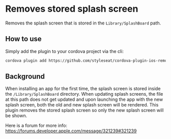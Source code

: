 # Removes stored splash screen

Removes the splash screen that is stored in the `Library/SplashBoard` path.

## How to use

Simply add the plugin to your cordova project via the cli:
```sh
cordova plugin add https://github.com/styleseat/cordova-plugin-ios-remove-stored-splash-screen
```

## Background

When installing an app for the first time, the splash screen is stored inside the `/Library/SplashBoard` directory. When updating splash screens, the file at this path does not get updated and upon launching the app with the new splash screen, both the old and new splash screen will be rendered. This plugin removes the stored splash screen so only the new splash screen will be shown.

Here is a forum for more info: https://forums.developer.apple.com/message/321239#321239
